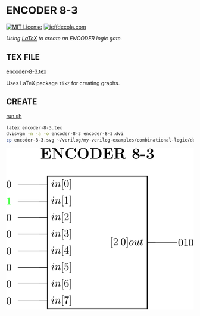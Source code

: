 # ENCODER 8-3

[![MIT License](https://img.shields.io/:license-mit-blue.svg)](https://jeffdecola.mit-license.org)
[![jeffdecola.com](https://img.shields.io/badge/website-jeffdecola.com-blue)](https://jeffdecola.com)

_Using
[LaTeX](https://github.com/JeffDeCola/my-cheat-sheets/tree/master/software/development/languages/latex-cheat-sheet/)
to create an ENCODER logic gate._

## TEX FILE

[encoder-8-3.tex](https://github.com/JeffDeCola/my-latex-renders/blob/master/mathematics/applied/electrical-engineering/combinational-logic/encoder-8-3/encoder-8-3.tex)

Uses LaTeX package `tikz` for creating graphs.

## CREATE

[run.sh](https://github.com/JeffDeCola/my-latex-renders/blob/master/mathematics/applied/electrical-engineering/combinational-logic/encoder-8-3/run.sh)

```bash
latex encoder-8-3.tex
dvisvgm -n -a -o encoder-8-3 encoder-8-3.dvi
cp encoder-8-3.svg ~/verilog/my-verilog-examples/combinational-logic/decoders-and-encoders/encoder_8_3/svgs/.

```

<p align="center">
    <img src="encoder-8-3.svg"
    align="middle"
</p>
